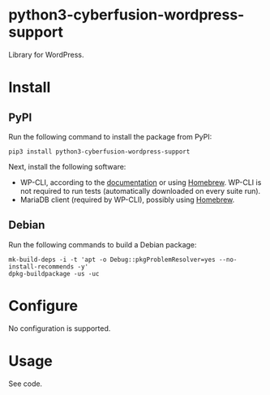 # python3-cyberfusion-wordpress-support

Library for WordPress.

# Install

## PyPI

Run the following command to install the package from PyPI:

    pip3 install python3-cyberfusion-wordpress-support

Next, install the following software:

* WP-CLI, according to the [documentation](https://make.wordpress.org/cli/handbook/guides/installing/#recommended-installation) or using [Homebrew](https://formulae.brew.sh/formula/wp-cli). WP-CLI is not required to run tests (automatically downloaded on every suite run).
* MariaDB client (required by WP-CLI), possibly using [Homebrew](https://formulae.brew.sh/formula/mysql-client).

## Debian

Run the following commands to build a Debian package:

    mk-build-deps -i -t 'apt -o Debug::pkgProblemResolver=yes --no-install-recommends -y'
    dpkg-buildpackage -us -uc

# Configure

No configuration is supported.

# Usage

See code.
